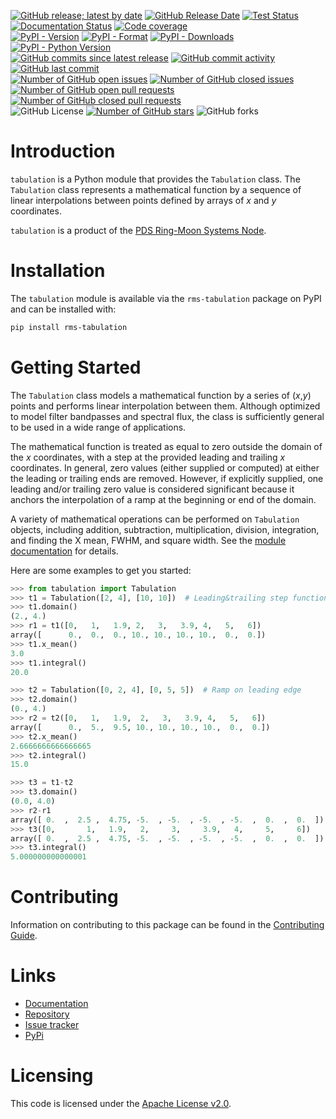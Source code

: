 [![GitHub release; latest by date](https://img.shields.io/github/v/release/SETI/rms-tabulation)](https://github.com/SETI/rms-tabulation/releases)
[![GitHub Release Date](https://img.shields.io/github/release-date/SETI/rms-tabulation)](https://github.com/SETI/rms-tabulation/releases)
[![Test Status](https://img.shields.io/github/actions/workflow/status/SETI/rms-tabulation/run-tests.yml?branch=main)](https://github.com/SETI/rms-tabulation/actions)
[![Documentation Status](https://readthedocs.org/projects/rms-tabulation/badge/?version=latest)](https://rms-tabulation.readthedocs.io/en/latest/?badge=latest)
[![Code coverage](https://img.shields.io/codecov/c/github/SETI/rms-tabulation/main?logo=codecov)](https://codecov.io/gh/SETI/rms-tabulation)
<br />
[![PyPI - Version](https://img.shields.io/pypi/v/rms-tabulation)](https://pypi.org/project/rms-tabulation)
[![PyPI - Format](https://img.shields.io/pypi/format/rms-tabulation)](https://pypi.org/project/rms-tabulation)
[![PyPI - Downloads](https://img.shields.io/pypi/dm/rms-tabulation)](https://pypi.org/project/rms-tabulation)
[![PyPI - Python Version](https://img.shields.io/pypi/pyversions/rms-tabulation)](https://pypi.org/project/rms-tabulation)
<br />
[![GitHub commits since latest release](https://img.shields.io/github/commits-since/SETI/rms-tabulation/latest)](https://github.com/SETI/rms-tabulation/commits/main/)
[![GitHub commit activity](https://img.shields.io/github/commit-activity/m/SETI/rms-tabulation)](https://github.com/SETI/rms-tabulation/commits/main/)
[![GitHub last commit](https://img.shields.io/github/last-commit/SETI/rms-tabulation)](https://github.com/SETI/rms-tabulation/commits/main/)
<br />
[![Number of GitHub open issues](https://img.shields.io/github/issues-raw/SETI/rms-tabulation)](https://github.com/SETI/rms-tabulation/issues)
[![Number of GitHub closed issues](https://img.shields.io/github/issues-closed-raw/SETI/rms-tabulation)](https://github.com/SETI/rms-tabulation/issues)
[![Number of GitHub open pull requests](https://img.shields.io/github/issues-pr-raw/SETI/rms-tabulation)](https://github.com/SETI/rms-tabulation/pulls)
[![Number of GitHub closed pull requests](https://img.shields.io/github/issues-pr-closed-raw/SETI/rms-tabulation)](https://github.com/SETI/rms-tabulation/pulls)
<br />
![GitHub License](https://img.shields.io/github/license/SETI/rms-tabulation)
[![Number of GitHub stars](https://img.shields.io/github/stars/SETI/rms-tabulation)](https://github.com/SETI/rms-tabulation/stargazers)
![GitHub forks](https://img.shields.io/github/forks/SETI/rms-tabulation)

# Introduction

`tabulation` is a Python module that provides the `Tabulation` class. The `Tabulation`
class represents a mathematical function by a sequence of linear interpolations between
points defined by arrays of *x* and *y* coordinates.

`tabulation` is a product of the [PDS Ring-Moon Systems Node](https://pds-rings.seti.org).

# Installation

The `tabulation` module is available via the `rms-tabulation` package on PyPI and can be
installed with:

```sh
pip install rms-tabulation
```

# Getting Started

The `Tabulation` class models a mathematical function by a series of (*x*,*y*) points and
performs linear interpolation between them. Although optimized to model filter bandpasses
and spectral flux, the class is sufficiently general to be used in a wide range of
applications.

The mathematical function is treated as equal to zero outside the domain of the *x*
coordinates, with a step at the provided leading and trailing *x* coordinates. In general,
zero values (either supplied or computed) at either the leading or trailing ends are
removed. However, if explicitly supplied, one leading and/or trailing zero value is
considered significant because it anchors the interpolation of a ramp at the beginning or
end of the domain.

A variety of mathematical operations can be performed on `Tabulation` objects, including
addition, subtraction, multiplication, division, integration, and finding the X mean,
FWHM, and square width. See the [module
documentation](https://rms-.readthedocs.io/en/latest/module.html) for details.

Here are some examples to get you started:

```python
>>> from tabulation import Tabulation
>>> t1 = Tabulation([2, 4], [10, 10])  # Leading&trailing step function
>>> t1.domain()
(2., 4.)
>>> r1 = t1([0,   1,   1.9, 2,   3,   3.9, 4,   5,   6])
array([      0.,  0.,  0., 10., 10., 10., 10.,  0.,  0.])
>>> t1.x_mean()
3.0
>>> t1.integral()
20.0

>>> t2 = Tabulation([0, 2, 4], [0, 5, 5])  # Ramp on leading edge
>>> t2.domain()
(0., 4.)
>>> r2 = t2([0,   1,   1.9,  2,   3,   3.9, 4,   5,   6])
array([      0.,  5.,  9.5, 10., 10., 10., 10.,  0.,  0.])
>>> t2.x_mean()
2.6666666666666665
>>> t2.integral()
15.0

>>> t3 = t1-t2
>>> t3.domain()
(0.0, 4.0)
>>> r2-r1
array([ 0.  ,  2.5 ,  4.75, -5.  , -5.  , -5.  , -5.  ,  0.  ,  0.  ])
>>> t3([0,       1,   1.9,   2,     3,     3.9,   4,     5,     6])
array([ 0.  ,  2.5 ,  4.75, -5.  , -5.  , -5.  , -5.  ,  0.  ,  0.  ])
>>> t3.integral()
5.000000000000001
```

# Contributing

Information on contributing to this package can be found in the
[Contributing Guide](https://github.com/SETI/rms-/blob/main/CONTRIBUTING.md).

# Links

- [Documentation](https://rms-.readthedocs.io)
- [Repository](https://github.com/SETI/rms-)
- [Issue tracker](https://github.com/SETI/rms-/issues)
- [PyPi](https://pypi.org/project/rms-)

# Licensing

This code is licensed under the [Apache License v2.0](https://github.com/SETI/rms-/blob/main/LICENSE).